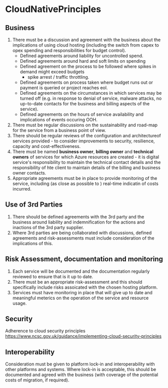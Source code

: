 # CloudNativePrinciples

## Business

1. There must be a discussion and agreement with the business about the implications of using cloud hosting (including the switch from capex to opex spending and responsibilities for budget control).
   * Defined agreements around liability for uncontrolled spend.
   * Defined agreements around hard and soft limits on spending
   * Defined agreement on the process to be followed where spikes in demand might exceed budgets
      * spike arrest / traffic throttling.
   * Defined agreements on process taken where budget runs out or payment is queried or project reaches eol.
   * Defined agreements on the circumstances in which services may be turned off (e.g. in response to denial of service, malware attacks, no up-to-date contacts for the business and billing aspects of the service).
   * Defined agreements on the hours of service availability and implications of events occuring OOH.
2. There must be regular discussions on the sustainability and road-map for the service from a business point of view.
2. There should be regular reviews of the configuration and architectureof services provided - to consider improvements to security, resilience, capacity and cost-effectiveness. 
3. There must be named __business owner__, __billing owner__ and __technical owners__ of services for which Azure resources are created - it is digital service's responsibility to maintain the technical contact details and the responsibility of hte client to maintain details of the billing and business owner contacts.
4. Appropriate agreements must be in place to provide monitoring of the service, including (as close as possible to ) real-time indicatin of costs incurred.
 
## Use of 3rd Parties
1. There should be defined agreements with the 3rd party and the business around liability and indemnification for the actions and inactions of the 3rd party supplier.
2. Where 3rd parties are being collaborated with discussions, defined agreements and risk-assessments must include consideration of the implications of this.

## Risk Assessment, documentation and monitoring
1. Each service will be documented and the documentation regularly reviewed to ensure that is it up to date.
2. There must be an appropriate risk-assessment and this should specifically include risks assoicated with the chosen hosting platform.
3. Services must have monitoring in place that will give up to date and meaningful meterics on the operation of the service and resource usage.


## Security
Adherence to cloud security principles https://www.ncsc.gov.uk/guidance/implementing-cloud-security-principles


## Interoperability
Consideration must be given to platform lock-in and interoperability with other platforms and systems. Where lock-in is acceptable, this should be documented and agreed with the business (with coverage of the potential costs of migration, if required).



